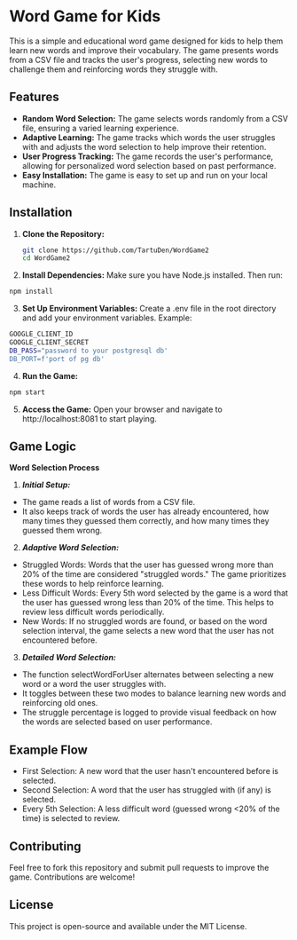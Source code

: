 # Word Game for Kids

This is a simple and educational word game designed for kids to help them learn new words and improve their vocabulary. The game presents words from a CSV file and tracks the user's progress, selecting new words to challenge them and reinforcing words they struggle with.

## Features

- **Random Word Selection:** The game selects words randomly from a CSV file, ensuring a varied learning experience.
- **Adaptive Learning:** The game tracks which words the user struggles with and adjusts the word selection to help improve their retention.
- **User Progress Tracking:** The game records the user's performance, allowing for personalized word selection based on past performance.
- **Easy Installation:** The game is easy to set up and run on your local machine.

## Installation

1. **Clone the Repository:**
   ```bash
   git clone https://github.com/TartuDen/WordGame2
   cd WordGame2
   ```
2. **Install Dependencies:** Make sure you have Node.js installed. Then run:
```bash
npm install
```
3. **Set Up Environment Variables:** Create a .env file in the root directory and add your environment variables. Example:
```bash
GOOGLE_CLIENT_ID
GOOGLE_CLIENT_SECRET
DB_PASS="password to your postgresql db'
DB_PORT=f'port of pg db'
```
4. **Run the Game:**
```bash
npm start
```
5. **Access the Game:** Open your browser and navigate to http://localhost:8081 to start playing.

## Game Logic
**Word Selection Process**
1. ***Initial Setup:***
* The game reads a list of words from a CSV file.
* It also keeps track of words the user has already encountered, how many times they guessed them correctly, and how many times they guessed them wrong.

2. ***Adaptive Word Selection:***
* Struggled Words: Words that the user has guessed wrong more than 20% of the time are considered "struggled words." The game prioritizes these words to help reinforce learning.
* Less Difficult Words: Every 5th word selected by the game is a word that the user has guessed wrong less than 20% of the time. This helps to review less difficult words periodically.
* New Words: If no struggled words are found, or based on the word selection interval, the game selects a new word that the user has not encountered before.

3. ***Detailed Word Selection:***
* The function selectWordForUser alternates between selecting a new word or a word the user struggles with.
* It toggles between these two modes to balance learning new words and reinforcing old ones.
* The struggle percentage is logged to provide visual feedback on how the words are selected based on user performance.

## Example Flow
* First Selection: A new word that the user hasn't encountered before is selected.
* Second Selection: A word that the user has struggled with (if any) is selected.
* Every 5th Selection: A less difficult word (guessed wrong <20% of the time) is selected to review.

## Contributing
Feel free to fork this repository and submit pull requests to improve the game. Contributions are welcome!

## License
This project is open-source and available under the MIT License.
